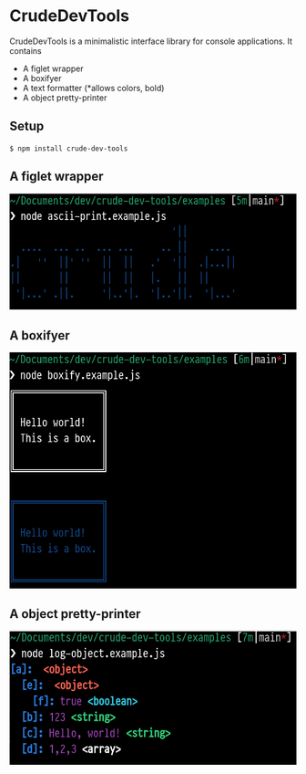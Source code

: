# CrudeDevTools

CrudeDevTools is a minimalistic interface library for console applications. It contains

- A figlet wrapper
- A boxifyer
- A text formatter (*allows colors, bold)
- A object pretty-printer

## Setup
```
$ npm install crude-dev-tools
```

## A figlet wrapper
![screenshot: figlet wrapper](https://raw.githubusercontent.com/bergsans/crude-dev-tools/main/assets/ascii-print-example.png)

## A boxifyer
![screenshot: boxifier](https://raw.githubusercontent.com/bergsans/crude-dev-tools/main/assets/boxify-example.png)

## A object pretty-printer
![screenshot: object pretty-printer](https://raw.githubusercontent.com/bergsans/crude-dev-tools/main/assets/lob-obj-example.png)

